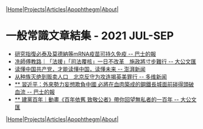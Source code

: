 |[Home](/README.md)|[Projects](/projects.md)|[Articles](/articles.md)|[Apophthegm](/apophthegm.md)|[About](/about.md)|

# 一般常識文章結集 - 2021 JUL-SEP

- [研究指復必泰及莫德納等mRNA疫苗可持久免疫 -- 巴士的報](https://www.bastillepost.com/hongkong/article/8714914-%e7%a0%94%e7%a9%b6%e6%8c%87%e5%be%a9%e5%bf%85%e6%b3%b0%e5%8f%8a%e8%8e%ab%e5%be%b7%e7%b4%8d%e7%ad%89mrna%e7%96%ab%e8%8b%97-%e5%8f%af%e6%8c%81%e4%b9%85%e5%85%8d%e7%96%ab)  
- [冼師傅教路｜「法援」「司法覆核」一日不改革　施政將寸步難行 -- 大公文匯](https://www.tkww.hk/a/202106/30/AP60dbe056e4b0c7e5beccf472.html)  
- [读懂中国共产党，才能读懂中国，读懂未来 -- 澎湃新闻](https://www.thepaper.cn/newsDetail_forward_13392482)  
- [从种族灭绝到贩卖人口　北京反守为攻连揭英美罪行 -- 多维新闻](https://www.dwnews.com/%E5%85%A8%E7%90%83/60248854/%E4%BB%8E%E7%A7%8D%E6%97%8F%E7%81%AD%E7%BB%9D%E5%88%B0%E8%B4%A9%E5%8D%96%E4%BA%BA%E5%8F%A3%E5%8C%97%E4%BA%AC%E5%8F%8D%E5%AE%88%E4%B8%BA%E6%94%BB%E8%BF%9E%E6%8F%AD%E8%8B%B1%E7%BE%8E%E7%BD%AA%E8%A1%8C)  
- [** 習近平：外來勢力妄想欺負中國 必將在血肉築成的鋼鐵長城面前碰得頭破血流 -- 巴士的報](https://www.bastillepost.com/hongkong/article/8716534-%e3%80%90%e7%99%be%e5%b9%b4%e9%bb%a8%e6%85%b6%e3%80%91%e7%bf%92%e8%bf%91%e5%b9%b3%ef%bc%9a%e5%a4%96%e5%9c%8b%e5%8b%a2%e5%8a%9b%e5%a6%84%e6%83%b3%e6%ac%ba%e8%b2%a0%e4%b8%ad%e5%9c%8b-%e5%bf%85%e5%b0%87)  
- [** 建黨百年｜動畫《百年依舊 致敬公者》帶你回望無私者的一百年 -- 大公文匯](https://www.tkww.hk/a/202107/01/AP60dda7f7e4b0c7e5becdbfb2.html)  

|[Home](/README.md)|[Projects](/projects.md)|[Articles](/articles.md)|[Apophthegm](/apophthegm.md)|[About](/about.md)|
